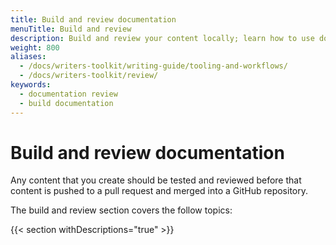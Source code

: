 ```yaml
---
title: Build and review documentation
menuTitle: Build and review
description: Build and review your content locally; learn how to use documentation tools and understand our workflows.
weight: 800
aliases:
  - /docs/writers-toolkit/writing-guide/tooling-and-workflows/
  - /docs/writers-toolkit/review/
keywords:
  - documentation review
  - build documentation
---
```


# Build and review documentation

Any content that you create should be tested and reviewed before that content is pushed to a pull request and merged into a GitHub repository.

The build and review section covers the follow topics:

{{< section withDescriptions="true" >}}
